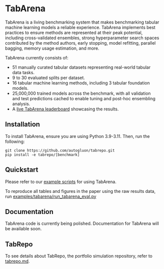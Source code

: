 # TabArena

TabArena is a living benchmarking system that makes benchmarking tabular machine learning models a reliable experience. TabArena implements best practices to ensure methods are represented at their peak potential, including cross-validated ensembles, strong hyperparameter search spaces contributed by the method authors, early stopping, model refitting, parallel bagging, memory usage estimation, and more.

TabArena currently consists of:

- 51 manually curated tabular datasets representing real-world tabular data tasks.
- 9 to 30 evaluated splits per dataset.
- 16 tabular machine learning methods, including 3 tabular foundation models.
- 25,000,000 trained models across the benchmark, with all validation and test predictions cached to enable tuning and post-hoc ensembling analysis.
- A [live TabArena leaderboard](https://huggingface.co/spaces/TabArena/leaderboard) showcasing the results.

## Installation

To install TabArena, ensure you are using Python 3.9-3.11. Then, run the following:

```
git clone https://github.com/autogluon/tabrepo.git
pip install -e tabrepo/[benchmark]
```

## Quickstart

Please refer to our [example scripts](https://github.com/TabArena/tabarena_benchmarking_examples/tree/main) for using TabArena.

To reproduce all tables and figures in the paper using the raw results data, run [examples/tabarena/run_tabarena_eval.py](examples/tabarena/run_tabarena_eval.py)

## Documentation

TabArena code is currently being polished. Documentation for TabArena will be available soon.

## TabRepo

To see details about TabRepo, the portfolio simulation repository, refer to [tabrepo.md](tabrepo.md).
